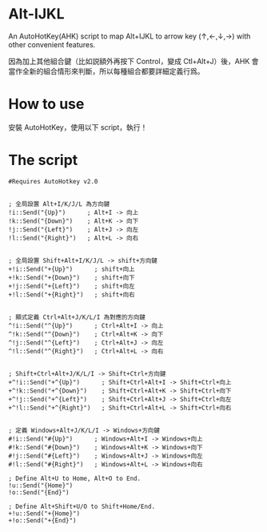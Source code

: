 # Alt-IJKL
An AutoHotKey(AHK) script to map Alt+IJKL to arrow key (↑,←,↓,→) with other convenient features.

因為加上其他組合鍵（比如説額外再按下 Control，變成 Ctl+Alt+J）後，AHK 會當作全新的組合情形來判斷，所以每種組合都要詳細定義行爲。

# How to use
安裝 AutoHotKey，使用以下 script，執行！

# The script
```
#Requires AutoHotkey v2.0


; 全局設置 Alt+I/K/J/L 為方向鍵
!i::Send("{Up}")      ; Alt+I -> 向上
!k::Send("{Down}")    ; Alt+K -> 向下
!j::Send("{Left}")    ; Alt+J -> 向左
!l::Send("{Right}")   ; Alt+L -> 向右


; 全局設置 Shift+Alt+I/K/J/L -> shift+方向鍵
+!i::Send("+{Up}")      ; shift+向上
+!k::Send("+{Down}")    ; shift+向下
+!j::Send("+{Left}")    ; shift+向左
+!l::Send("+{Right}")   ; shift+向右


; 顯式定義 Ctrl+Alt+J/K/L/I 為對應的方向鍵
^!i::Send("^{Up}")      ; Ctrl+Alt+I -> 向上
^!k::Send("^{Down}")    ; Ctrl+Alt+K -> 向下
^!j::Send("^{Left}")    ; Ctrl+Alt+J -> 向左
^!l::Send("^{Right}")   ; Ctrl+Alt+L -> 向右


; Shift+Ctrl+Alt+J/K/L/I -> Shift+Ctrl+方向鍵
+^!i::Send("+^{Up}")      ; Shift+Ctrl+Alt+I -> Shift+Ctrl+向上
+^!k::Send("+^{Down}")    ; Shift+Ctrl+Alt+K -> Shift+Ctrl+向下
+^!j::Send("+^{Left}")    ; Shift+Ctrl+Alt+J -> Shift+Ctrl+向左
+^!l::Send("+^{Right}")   ; Shift+Ctrl+Alt+L -> Shift+Ctrl+向右


; 定義 Windows+Alt+J/K/L/I -> Windows+方向鍵
#!i::Send("#{Up}")      ; Windows+Alt+I -> Windows+向上
#!k::Send("#{Down}")    ; Windows+Alt+K -> Windows+向下
#!j::Send("#{Left}")    ; Windows+Alt+J -> Windows+向左
#!l::Send("#{Right}")   ; Windows+Alt+L -> Windows+向右

; Define Alt+U to Home, Alt+O to End.
!u::Send("{Home}")
!o::Send("{End}")

; Define Alt+Shift+U/O to Shift+Home/End.
+!u::Send("+{Home}")
+!o::Send("+{End}")
```
